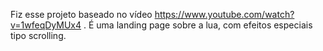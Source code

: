 Fiz esse projeto baseado no vídeo https://www.youtube.com/watch?v=1wfeqDyMUx4 .
É uma landing page sobre a lua, com efeitos especiais tipo scrolling.
